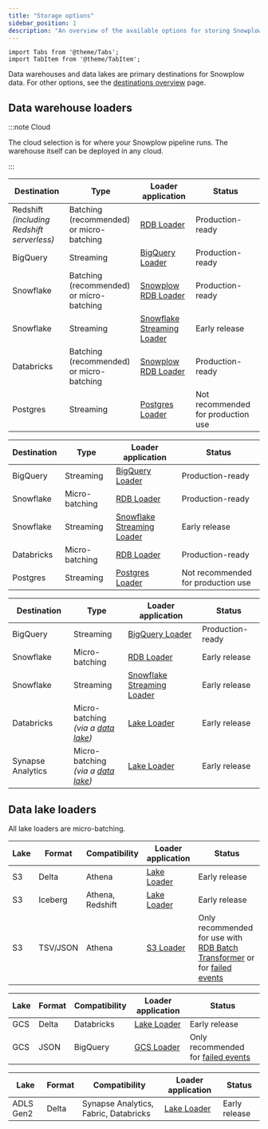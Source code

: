 ```yaml
---
title: "Storage options"
sidebar_position: 1
description: "An overview of the available options for storing Snowplow data in data warehouses and lakes"
---
```


```mdx-code-block
import Tabs from '@theme/Tabs';
import TabItem from '@theme/TabItem';
```

Data warehouses and data lakes are primary destinations for Snowplow data. For other options, see the [destinations overview](/docs/fundamentals/destinations/index.md) page.

## Data warehouse loaders

:::note Cloud

The cloud selection is for where your Snowplow pipeline runs. The warehouse itself can be deployed in any cloud.

:::

<Tabs groupId="cloud" queryString>
  <TabItem value="aws" label="AWS" default>

| Destination                                    | Type                                         | Loader application                                                                                            | Status                             |
| ---------------------------------------------- | -------------------------------------------- | ------------------------------------------------------------------------------------------------------------- | ---------------------------------- |
| Redshift<br/>_(including Redshift serverless)_ | Batching (recommended)<br/>or micro-batching | [RDB Loader](/docs/api-reference/loaders-storage-targets/snowplow-rdb-loader/index.md)                        | Production-ready                   |
| BigQuery                                       | Streaming                                    | [BigQuery Loader](/docs/api-reference/loaders-storage-targets/bigquery-loader/index.md)                       | Production-ready                   |
| Snowflake                                      | Batching (recommended)<br/>or micro-batching | [Snowplow RDB Loader](/docs/api-reference/loaders-storage-targets/snowplow-rdb-loader/index.md)               | Production-ready                   |
| Snowflake                                      | Streaming                                    | [Snowflake Streaming Loader](/docs/api-reference/loaders-storage-targets/snowflake-streaming-loader/index.md) | Early release                      |
| Databricks                                     | Batching (recommended)<br/>or micro-batching | [Snowplow RDB Loader](/docs/api-reference/loaders-storage-targets/snowplow-rdb-loader/index.md)               | Production-ready                   |
| Postgres                                       | Streaming                                    | [Postgres Loader](/docs/api-reference/loaders-storage-targets/snowplow-postgres-loader/index.md)              | Not recommended for production use |

  </TabItem>
  <TabItem value="gcp" label="GCP">

| Destination | Type           | Loader application                                                                                            | Status                             |
| ----------- | -------------- | ------------------------------------------------------------------------------------------------------------- | ---------------------------------- |
| BigQuery    | Streaming      | [BigQuery Loader](/docs/api-reference/loaders-storage-targets/bigquery-loader/index.md)                       | Production-ready                   |
| Snowflake   | Micro-batching | [RDB Loader](/docs/api-reference/loaders-storage-targets/snowplow-rdb-loader/index.md)                        | Production-ready                   |
| Snowflake   | Streaming      | [Snowflake Streaming Loader](/docs/api-reference/loaders-storage-targets/snowflake-streaming-loader/index.md) | Early release                      |
| Databricks  | Micro-batching | [RDB Loader](/docs/api-reference/loaders-storage-targets/snowplow-rdb-loader/index.md)                        | Production-ready                   |
| Postgres    | Streaming      | [Postgres Loader](/docs/api-reference/loaders-storage-targets/snowplow-postgres-loader/index.md)              | Not recommended for production use |

  </TabItem>
    <TabItem value="azure" label="Azure">

| Destination       | Type                                                         | Loader application                                                                                            | Status           |
| ----------------- | ------------------------------------------------------------ | ------------------------------------------------------------------------------------------------------------- | ---------------- |
| BigQuery          | Streaming                                                    | [BigQuery Loader](/docs/api-reference/loaders-storage-targets/bigquery-loader/index.md)                       | Production-ready |
| Snowflake         | Micro-batching                                               | [RDB Loader](/docs/api-reference/loaders-storage-targets/snowplow-rdb-loader/index.md)                        | Early release    |
| Snowflake         | Streaming                                                    | [Snowflake Streaming Loader](/docs/api-reference/loaders-storage-targets/snowflake-streaming-loader/index.md) | Early release    |
| Databricks        | Micro-batching<br/>_(via a [data lake](#data-lake-loaders))_ | [Lake Loader](/docs/api-reference/loaders-storage-targets/lake-loader/index.md)                               | Early release    |
| Synapse Analytics | Micro-batching<br/>_(via a [data lake](#data-lake-loaders))_ | [Lake Loader](/docs/api-reference/loaders-storage-targets/lake-loader/index.md)                               | Early release    |

  </TabItem>
</Tabs>

## Data lake loaders

All lake loaders are micro-batching.

<Tabs groupId="cloud" queryString>
  <TabItem value="aws" label="AWS" default>

| Lake | Format   | Compatibility    | Loader application                                                              | Status                                                                                                                                                                                                                                         |
| ---- | -------- | ---------------- | ------------------------------------------------------------------------------- | ---------------------------------------------------------------------------------------------------------------------------------------------------------------------------------------------------------------------------------------------- |
| S3   | Delta    | Athena           | [Lake Loader](/docs/api-reference/loaders-storage-targets/lake-loader/index.md) | Early release                                                                                                                                                                                                                                  |
| S3   | Iceberg  | Athena, Redshift | [Lake Loader](/docs/api-reference/loaders-storage-targets/lake-loader/index.md) | Early release                                                                                                                                                                                                                                  |
| S3   | TSV/JSON | Athena           | [S3 Loader](/docs/api-reference/loaders-storage-targets/s3-loader/index.md)     | Only recommended for use with [RDB Batch Transformer](/docs/api-reference/loaders-storage-targets/snowplow-rdb-loader/transforming-enriched-data/spark-transformer/index.md) or for [failed events](/docs/fundamentals/failed-events/index.md) |

  </TabItem>
  <TabItem value="gcp" label="GCP">

| Lake | Format | Compatibility | Loader application                                                                             | Status                                                                          |
| ---- | ------ | ------------- | ---------------------------------------------------------------------------------------------- | ------------------------------------------------------------------------------- |
| GCS  | Delta  | Databricks    | [Lake Loader](/docs/api-reference/loaders-storage-targets/lake-loader/index.md)                | Early release                                                                   |
| GCS  | JSON   | BigQuery      | [GCS Loader](/docs/api-reference/loaders-storage-targets/google-cloud-storage-loader/index.md) | Only recommended for [failed events](/docs/fundamentals/failed-events/index.md) |

  </TabItem>
    <TabItem value="azure" label="Azure">

| Lake      | Format | Compatibility                         | Loader application                                                              | Status        |
| --------- | ------ | ------------------------------------- | ------------------------------------------------------------------------------- | ------------- |
| ADLS Gen2 | Delta  | Synapse Analytics, Fabric, Databricks | [Lake Loader](/docs/api-reference/loaders-storage-targets/lake-loader/index.md) | Early release |

  </TabItem>
</Tabs>

